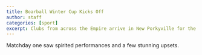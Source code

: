 ```yaml
---
title: Boarball Winter Cup Kicks Off
author: staff
categories: [sport]
excerpt: Clubs from across the Empire arrive in New Porkyville for the annual tournament under frosty skies.
---
```


Matchday one saw spirited performances and a few stunning upsets.
